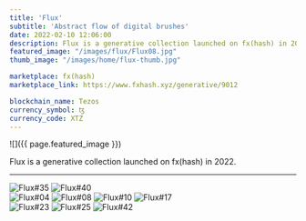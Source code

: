 ```yaml
---
title: 'Flux'
subtitle: 'Abstract flow of digital brushes'
date: 2022-02-10 12:06:00
description: Flux is a generative collection launched on fx(hash) in 2022. 
featured_image: "/images/flux/Flux08.jpg"
thumb_image: "/images/home/flux-thumb.jpg"

marketplace: fx(hash)
marketplace_link: https://www.fxhash.xyz/generative/9012

blockchain_name: Tezos
currency_symbol: ꜩ
currency_code: XTZ
---
```


![]({{ page.featured_image }})


Flux is a generative collection launched on fx(hash) in 2022. 

---

<div class="gallery" data-columns="2">
	<img src="/images/flux/Flux35.jpg" title="Flux#35">
	<img src="/images/flux/Flux40.jpg" title="Flux#40">
</div>

<div class="gallery" data-columns="4">
	<img src="/images/flux/Flux04.jpg" title="Flux#04">
	<img src="/images/flux/Flux08.jpg" title="Flux#08">
	<img src="/images/flux/Flux10.jpg" title="Flux#10">
	<img src="/images/flux/Flux17.jpg" title="Flux#17">
</div>

<div class="gallery" data-columns="3">
	<img src="/images/flux/Flux23.jpg" title="Flux#23">
	<img src="/images/flux/Flux25.jpg" title="Flux#25">
	<img src="/images/flux/Flux42.jpg" title="Flux#42">
</div>
